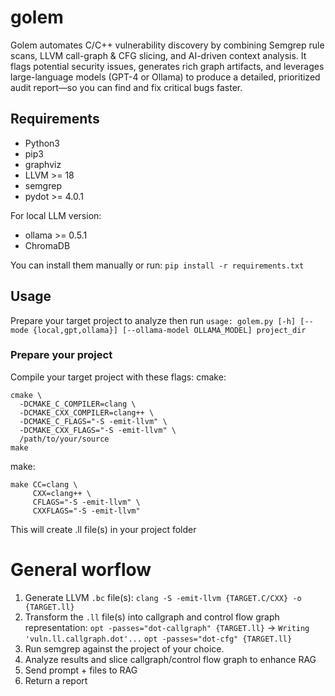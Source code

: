 # golem
Golem automates C/C++ vulnerability discovery by combining Semgrep rule scans, LLVM call-graph & CFG slicing, and AI-driven context analysis. It flags potential security issues, generates rich graph artifacts, and leverages large-language models (GPT-4 or Ollama) to produce a detailed, prioritized audit report—so you can find and fix critical bugs faster.

## Requirements
- Python3
- pip3
- graphviz
- LLVM >= 18
- semgrep
- pydot >= 4.0.1

For local LLM version:
- ollama >= 0.5.1
- ChromaDB

You can install them manually or run: `pip install -r requirements.txt`
## Usage

Prepare your target project to analyze then run `usage: golem.py [-h] [--mode {local,gpt,ollama}] [--ollama-model OLLAMA_MODEL] project_dir`

### Prepare your project
Compile your target project with these flags:
cmake:
```
cmake \
  -DCMAKE_C_COMPILER=clang \
  -DCMAKE_CXX_COMPILER=clang++ \
  -DCMAKE_C_FLAGS="-S -emit-llvm" \
  -DCMAKE_CXX_FLAGS="-S -emit-llvm" \
  /path/to/your/source
make
```
make:
```
make CC=clang \
     CXX=clang++ \
     CFLAGS="-S -emit-llvm" \
     CXXFLAGS="-S -emit-llvm"
```
This will create .ll file(s) in your project folder

# General worflow
1. Generate LLVM `.bc` file(s): 
    `clang -S -emit-llvm {TARGET.C/CXX} -o {TARGET.ll}`
2. Transform the `.ll` file(s) into callgraph and control flow graph representation: 
    `opt -passes="dot-callgraph" {TARGET.ll}` -> `Writing 'vuln.ll.callgraph.dot'...`
    `opt -passes="dot-cfg" {TARGET.ll}`
3. Run semgrep against the project of your choice.
4. Analyze results and slice callgraph/control flow graph to enhance RAG
5. Send prompt + files to RAG
6. Return a report
